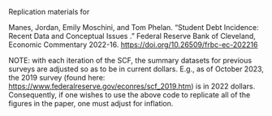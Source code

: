 Replication materials for 

Manes, Jordan, Emily Moschini, and Tom Phelan. “Student Debt Incidence: Recent Data and Conceptual Issues .” Federal Reserve Bank of Cleveland, Economic Commentary 2022-16. https://doi.org/10.26509/frbc-ec-202216

NOTE: with each iteration of the SCF, the summary datasets for previous surveys are adjusted so as to be in current dollars. E.g., as of October 2023, the 2019 survey (found here: https://www.federalreserve.gov/econres/scf_2019.htm) is in 2022 dollars. Consequently, if one wishes to use the above code to replicate all of the figures in the paper, one must adjust for inflation.
